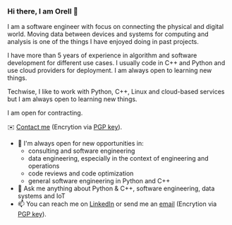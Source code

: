 ### Hi there, I am Orell 👋

I am a software engineer with focus on connecting the physical and digital world. Moving data between devices and systems for computing and analysis is one of the things I have enjoyed doing in past projects. 

I have more than 5 years of experience in algorithm and software development for different use cases. I usually code in C++ and Python and use cloud providers for deployment. I am always open to learning new things. 

Techwise, I like to work with Python, C++, Linux and cloud-based services but I am always open to learning new things.

I am open for contracting.

✉️ [Contact me](mailto:hello@orellgarten.com) (Encrytion via [PGP key](https://raw.githubusercontent.com/orgarten/orgarten/main/publickey.hello%40orellgarten.com-3adbe503c2d9666c6a9e6f3a3cb8e7dd613d8593.asc)).

- 🔭 I'm always open for new opportunities in:
  - consulting and software engineering 
  - data engineering, especially in the context of engineering and operations
  - code reviews and code optimization
  - general software engineering in Python and C++
- 💬 Ask me anything about Python & C++, software engineering, data systems and IoT
- 📫 You can reach me on [LinkedIn](https://www.linkedin.com/in/ogarten/) or send me an [email](mailto:hello@orellgarten.com) (Encrytion via [PGP key](https://raw.githubusercontent.com/orgarten/orgarten/main/publickey.hello%40orellgarten.com-3adbe503c2d9666c6a9e6f3a3cb8e7dd613d8593.asc)).
  
